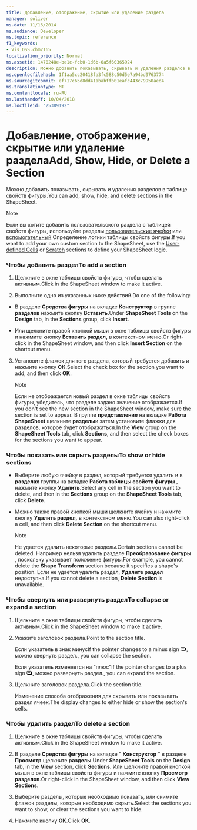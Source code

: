 ```yaml
---
title: Добавление, отображение, скрытие или удаление раздела
manager: soliver
ms.date: 11/16/2014
ms.audience: Developer
ms.topic: reference
f1_keywords:
- Vis_DSS.chm2165
localization_priority: Normal
ms.assetid: 1470248e-be1c-fcb0-1d6b-0a5f60365924
description: Можно добавить показывать, скрывать и удаления разделов в таблице свойств фигуры.
ms.openlocfilehash: 1f1aa5cc20418fa3fc588c50d5e7a94bd9763774
ms.sourcegitcommit: ef717c65d8dd41ababffb01eafc443c79950aed4
ms.translationtype: MT
ms.contentlocale: ru-RU
ms.lasthandoff: 10/04/2018
ms.locfileid: "25389192"
---
```

# <a name="add-show-hide-or-delete-a-section"></a><span data-ttu-id="28b52-103">Добавление, отображение, скрытие или удаление раздела</span><span class="sxs-lookup"><span data-stu-id="28b52-103">Add, Show, Hide, or Delete a Section</span></span>

<span data-ttu-id="28b52-104">Можно добавить показывать, скрывать и удаления разделов в таблице свойств фигуры.</span><span class="sxs-lookup"><span data-stu-id="28b52-104">You can add, show, hide, and delete sections in the ShapeSheet.</span></span>
  
> [!NOTE]
> <span data-ttu-id="28b52-105">Если вы хотите добавить пользовательского раздела с таблицей свойств фигуры, используйте разделы [пользовательские ячейки](user-defined-cells-section.md) или [вспомогательный](scratch-section.md) Определение логики таблицы свойств фигуры.</span><span class="sxs-lookup"><span data-stu-id="28b52-105">If you want to add your own custom section to the ShapeSheet, use the [User-defined Cells](user-defined-cells-section.md) or [Scratch](scratch-section.md) sections to define your ShapeSheet logic.</span></span> 
  
### <a name="to-add-a-section"></a><span data-ttu-id="28b52-106">Чтобы добавить раздел</span><span class="sxs-lookup"><span data-stu-id="28b52-106">To add a section</span></span>

1. <span data-ttu-id="28b52-107">Щелкните в окне таблицы свойств фигуры, чтобы сделать активным.</span><span class="sxs-lookup"><span data-stu-id="28b52-107">Click in the ShapeSheet window to make it active.</span></span>
    
2. <span data-ttu-id="28b52-108">Выполните одно из указанных ниже действий.</span><span class="sxs-lookup"><span data-stu-id="28b52-108">Do one of the following:</span></span>
    
  - <span data-ttu-id="28b52-109">В разделе **Средства фигуры** на вкладке **Конструктор** в группе **разделов** нажмите кнопку **Вставить**.</span><span class="sxs-lookup"><span data-stu-id="28b52-109">Under **ShapeSheet Tools** on the **Design** tab, in the **Sections** group, click **Insert**.</span></span>
    
  - <span data-ttu-id="28b52-110">Или щелкните правой кнопкой мыши в окне таблицы свойств фигуры и нажмите кнопку **Вставить раздел,** в контекстном меню.</span><span class="sxs-lookup"><span data-stu-id="28b52-110">Or right-click in the ShapeSheet window, and then click **Insert Section** on the shortcut menu.</span></span> 
    
3. <span data-ttu-id="28b52-111">Установите флажок для того раздела, который требуется добавить и нажмите кнопку **ОК**.</span><span class="sxs-lookup"><span data-stu-id="28b52-111">Select the check box for the section you want to add, and then click **OK**.</span></span>
    
    > [!NOTE]
    >  <span data-ttu-id="28b52-112">Если не отображается новый раздел в окне таблицы свойств фигуры, убедитесь, что разделе задано значение отображается.</span><span class="sxs-lookup"><span data-stu-id="28b52-112">If you don't see the new section in the ShapeSheet window, make sure the section is set to appear.</span></span> <span data-ttu-id="28b52-113">В группе **представление** на вкладке **Работа ShapeSheet** щелкните **разделы**и затем установите флажки для разделов, которое будет отображаться.</span><span class="sxs-lookup"><span data-stu-id="28b52-113">In the **View** group on the **ShapeSheet Tools** tab, click **Sections**, and then select the check boxes for the sections you want to appear.</span></span> 
  
### <a name="to-show-or-hide-sections"></a><span data-ttu-id="28b52-114">Чтобы показать или скрыть разделы</span><span class="sxs-lookup"><span data-stu-id="28b52-114">To show or hide sections</span></span>

- <span data-ttu-id="28b52-115">Выберите любую ячейку в раздел, который требуется удалить и в **разделах** группы на вкладке **Работа таблицы свойств фигуры** , нажмите кнопку **Удалить**.</span><span class="sxs-lookup"><span data-stu-id="28b52-115">Select any cell in the section you want to delete, and then in the **Sections** group on the **ShapeSheet Tools** tab, click **Delete**.</span></span>
    
- <span data-ttu-id="28b52-116">Можно также правой кнопкой мыши щелкните ячейку и нажмите кнопку **Удалить раздел,** в контекстном меню.</span><span class="sxs-lookup"><span data-stu-id="28b52-116">You can also right-click a cell, and then click **Delete Section** on the shortcut menu.</span></span> 
    
    > [!NOTE]
    >  <span data-ttu-id="28b52-117">Не удается удалить некоторые разделы.</span><span class="sxs-lookup"><span data-stu-id="28b52-117">Certain sections cannot be deleted.</span></span> <span data-ttu-id="28b52-118">Например нельзя удалить разделе **Преобразование фигуры** , поскольку указывает положение фигуры.</span><span class="sxs-lookup"><span data-stu-id="28b52-118">For example, you cannot delete the **Shape Transform** section because it specifies a shape's position.</span></span> <span data-ttu-id="28b52-119">Если не удается удалить раздел, **Удалите раздел** недоступна.</span><span class="sxs-lookup"><span data-stu-id="28b52-119">If you cannot delete a section, **Delete Section** is unavailable.</span></span> 
  
### <a name="to-collapse-or-expand-a-section"></a><span data-ttu-id="28b52-120">Чтобы свернуть или развернуть раздел</span><span class="sxs-lookup"><span data-stu-id="28b52-120">To collapse or expand a section</span></span>

1. <span data-ttu-id="28b52-121">Щелкните в окне таблицы свойств фигуры, чтобы сделать активным.</span><span class="sxs-lookup"><span data-stu-id="28b52-121">Click in the ShapeSheet window to make it active.</span></span>
    
2. <span data-ttu-id="28b52-122">Укажите заголовок раздела.</span><span class="sxs-lookup"><span data-stu-id="28b52-122">Point to the section title.</span></span>
    
    <span data-ttu-id="28b52-123">Если указатель в знак минус</span><span class="sxs-lookup"><span data-stu-id="28b52-123">If the pointer changes to a minus sign</span></span> ![Если указатель в знак минус, сверните раздел](media/IC_SSMinus_ZA07645855.gif)<span data-ttu-id="28b52-125">, можно свернуть раздел.</span><span class="sxs-lookup"><span data-stu-id="28b52-125">, you can collapse the section.</span></span>
    
    <span data-ttu-id="28b52-126">Если указатель изменяется на "плюс"</span><span class="sxs-lookup"><span data-stu-id="28b52-126">If the pointer changes to a plus sign</span></span> ![Если указатель в «плюс», разверните раздел](media/IC_SSPlus_ZA07645856.gif)<span data-ttu-id="28b52-128">, можно развернуть раздел.</span><span class="sxs-lookup"><span data-stu-id="28b52-128">, you can expand the section.</span></span>
    
3. <span data-ttu-id="28b52-129">Щелкните заголовок раздела.</span><span class="sxs-lookup"><span data-stu-id="28b52-129">Click the section title.</span></span>
    
    <span data-ttu-id="28b52-130">Изменение способа отображения для скрывать или показывать раздел ячеек.</span><span class="sxs-lookup"><span data-stu-id="28b52-130">The display changes to either hide or show the section's cells.</span></span>
    
### <a name="to-delete-a-section"></a><span data-ttu-id="28b52-131">Чтобы удалить раздел</span><span class="sxs-lookup"><span data-stu-id="28b52-131">To delete a section</span></span>

1. <span data-ttu-id="28b52-132">Щелкните в окне таблицы свойств фигуры, чтобы сделать активным.</span><span class="sxs-lookup"><span data-stu-id="28b52-132">Click in the ShapeSheet window to make it active.</span></span>
    
2. <span data-ttu-id="28b52-133">В разделе **Средства фигуры** на вкладке " **Конструктор** " в разделе **Просмотр** щелкните **разделы**.</span><span class="sxs-lookup"><span data-stu-id="28b52-133">Under **ShapeSheet Tools** on the **Design** tab, in the **View** section, click **Sections**.</span></span> <span data-ttu-id="28b52-134">Или щелкните правой кнопкой мыши в окне таблицы свойств фигуры и нажмите кнопку **Просмотр разделов**.</span><span class="sxs-lookup"><span data-stu-id="28b52-134">Or right-click in the ShapeSheet window, and then click **View Sections**.</span></span>
    
3. <span data-ttu-id="28b52-135">Выберите разделы, которые необходимо показать, или снимите флажок разделы, которые необходимо скрыть.</span><span class="sxs-lookup"><span data-stu-id="28b52-135">Select the sections you want to show, or clear the sections you want to hide.</span></span>
    
4. <span data-ttu-id="28b52-136">Нажмите кнопку **ОК**.</span><span class="sxs-lookup"><span data-stu-id="28b52-136">Click **OK**.</span></span>
    

